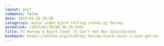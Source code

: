 ```yaml
---
layout: post
comments: false
date: 2023-01-20 19:58
categories: music video bjork rolling stones pj harvey
permalink: /2023/01/20/08_58_29.html
title: PJ Harvey & Bjork Cover (I Can’t Get No) Satisfaction
bookmark: https://kottke.org/21/07/pj-harvey-bjork-cover-i-cant-get-no-satisfaction
---
```

